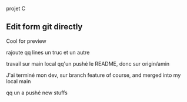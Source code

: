 projet C

## Edit form git directly
Cool for preview

rajoute qq lines
un truc
et un autre

travail sur main local
qq'un pushé le README, donc sur origin/amin

J'ai terminé mon dev, sur  branch feature of course, and merged into my local main

qq un a pushé  new stuffs
